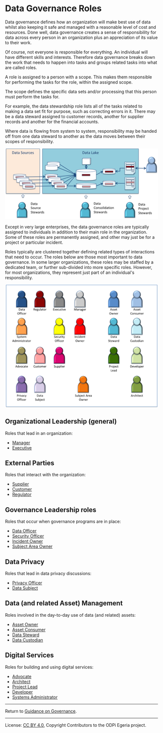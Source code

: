 <!-- SPDX-License-Identifier: CC-BY-4.0 -->
<!-- Copyright Contributors to the ODPi Egeria project. -->

# Data Governance Roles

Data governance defines how an organization will make best use of data whilst also
keeping it safe and managed with a reasonable level of cost and resources.
Done well, data governance creates a sense of responsibility for data across every
person in an organization plus an appreciation of its value to their work.

Of course, not everyone is responsible for everything.  An individual will
have different skills and interests.  Therefore data governance breaks down the
work that needs to happen into tasks and groups related tasks into what are called
roles.

A role is assigned to a person with a scope.  This makes them responsible for
performing the tasks for the role, within the assigned scope.

The scope defines the specific
data sets and/or processing that this person must perform the tasks for.

For example, the data stewardship
role lists all of the tasks related to making a data set fit for purpose, such
as correcting errors in it.
There may be a data steward assigned to customer records, another for supplier
records and another for the financial accounts.

Where data is flowing from system to system, responsibility may be handed
off from one data steward to another as the data moves between their scopes of
responsibility.

![Hand-off between roles with different scopes](role-scopes.png#pagewidth)

Except in very large enterprises, the data governance roles are typically assigned
to individuals in addition to their main role in the organization.
Some of these roles are permanently assigned, and other may just be for a
project or particular incident.

Roles typically are clustered together defining related types of interactions
that need to occur.  The roles below are those most important to data
governance.  In some larger organizations, these roles may be staffed by a dedicated
team, or further sub-divided into more specific roles.  However, for most
organizations, they represent just part of an individual's responsibility.

![Role Summary](role-summary.png#pagewidth)

## Organizational Leadership (general)

Roles that lead in an organization:

* [Manager](manager-role.md)
* [Executive](executive-role.md)

## External Parties

Roles that interact with the organization:

* [Supplier](supplier-role.md)
* [Customer](customer-role.md)
* [Regulator](regulator-role.md)

## Governance Leadership roles

Roles that occur when governance programs are in place:

* [Data Officer](data-officer-role.md)
* [Security Officer](security-officer-role.md)
* [Incident Owner](incident-owner-role.md)
* [Subject Area Owner](subject-area-owner-role.md)

## Data Privacy

Roles that lead in data privacy discussions:

* [Privacy Officer](privacy-officer-role.md)
* [Data Subject](data-subject-role.md)

## Data (and related Asset) Management

Roles involved in the day-to-day use of data (and related) assets:

* [Asset Owner](asset-owner-role.md)
* [Asset Consumer](asset-consumer-role.md)
* [Data Steward](data-steward-role.md)
* [Data Custodian](data-custodian-role.md)

## Digital Services

Roles for building and using digital services:

* [Advocate](advocate-role.md)
* [Architect](architect-role.md)
* [Project Lead](project-lead-role.md)
* [Developer](developer-role.md)
* [Systems Administrator](systems-administrator-role.md)

----
Return to [Guidance on Governance](..).


----
License: [CC BY 4.0](https://creativecommons.org/licenses/by/4.0/),
Copyright Contributors to the ODPi Egeria project.